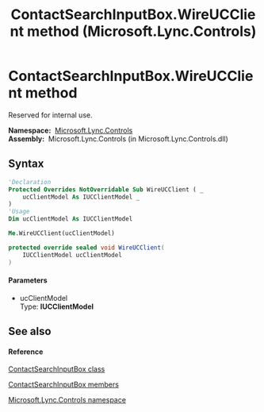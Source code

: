 ﻿---
title: ContactSearchInputBox.WireUCClient method  (Microsoft.Lync.Controls)
TOCTitle: 'WireUCClient method '
ms:assetid: M:Microsoft.Lync.Controls.ContactSearchInputBox.WireUCClient(Microsoft.Lync.Controls.Internal.Model.IUCClientModel)_DI_3_UC_OCS14MrefLyncWPF
ms:mtpsurl: https://msdn.microsoft.com/en-us/library/microsoft.lync.controls.contactsearchinputbox.wireucclient(v=office.15)
ms:contentKeyID: 48596704
ms.date: 07/28/2014
mtps_version: v=office.15
f1_keywords:
- Microsoft.Lync.Controls.ContactSearchInputBox.WireUCClient
dev_langs:
- CSharp
- JScript
- VB
- other
---

# ContactSearchInputBox.WireUCClient method

Reserved for internal use.

**Namespace:**  [Microsoft.Lync.Controls](microsoft-lync-controls-namespace_1.md)  
**Assembly:**  Microsoft.Lync.Controls (in Microsoft.Lync.Controls.dll)

## Syntax

``` vb
'Declaration
Protected Overrides NotOverridable Sub WireUCClient ( _
    ucClientModel As IUCClientModel _
)
'Usage
Dim ucClientModel As IUCClientModel

Me.WireUCClient(ucClientModel)
```

``` csharp
protected override sealed void WireUCClient(
    IUCClientModel ucClientModel
)
```

#### Parameters

  - ucClientModel  
    Type: **IUCClientModel**  

## See also

#### Reference

[ContactSearchInputBox class](contactsearchinputbox-class-microsoft-lync-controls_1.md)

[ContactSearchInputBox members](contactsearchinputbox-members-microsoft-lync-controls_1.md)

[Microsoft.Lync.Controls namespace](microsoft-lync-controls-namespace_1.md)

